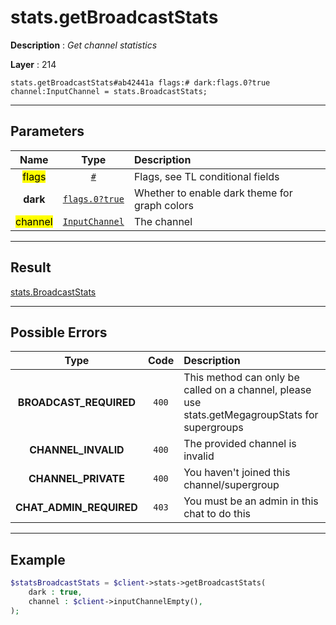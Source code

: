# stats.getBroadcastStats

**Description** : *Get channel statistics*

**Layer** : 214

```tl
stats.getBroadcastStats#ab42441a flags:# dark:flags.0?true channel:InputChannel = stats.BroadcastStats;
```

---

## Parameters

| Name | Type | Description |
| :---: | :---: | :--- |
| <mark>flags</mark> | [`#`](type/#) | Flags, see TL conditional fields |
| **dark** | [`flags.0?true`](type/true) | Whether to enable dark theme for graph colors |
| <mark>channel</mark> | [`InputChannel`](type/InputChannel) | The channel |

---

## Result

[stats.BroadcastStats](type/stats.BroadcastStats)

---

## Possible Errors

| Type | Code | Description |
| :---: | :---: | :--- |
| **BROADCAST_REQUIRED** | `400` | This method can only be called on a channel, please use stats.getMegagroupStats for supergroups |
| **CHANNEL_INVALID** | `400` | The provided channel is invalid |
| **CHANNEL_PRIVATE** | `400` | You haven't joined this channel/supergroup |
| **CHAT_ADMIN_REQUIRED** | `403` | You must be an admin in this chat to do this |

---

## Example

```php
$statsBroadcastStats = $client->stats->getBroadcastStats(
	dark : true,
	channel : $client->inputChannelEmpty(),
);
```